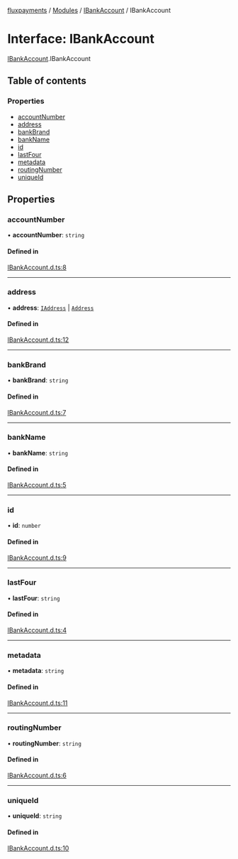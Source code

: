 [fluxpayments](../README.md) / [Modules](../modules.md) / [IBankAccount](../modules/IBankAccount.md) / IBankAccount

# Interface: IBankAccount

[IBankAccount](../modules/IBankAccount.md).IBankAccount

## Table of contents

### Properties

- [accountNumber](IBankAccount.IBankAccount.md#accountnumber)
- [address](IBankAccount.IBankAccount.md#address)
- [bankBrand](IBankAccount.IBankAccount.md#bankbrand)
- [bankName](IBankAccount.IBankAccount.md#bankname)
- [id](IBankAccount.IBankAccount.md#id)
- [lastFour](IBankAccount.IBankAccount.md#lastfour)
- [metadata](IBankAccount.IBankAccount.md#metadata)
- [routingNumber](IBankAccount.IBankAccount.md#routingnumber)
- [uniqueId](IBankAccount.IBankAccount.md#uniqueid)

## Properties

### accountNumber

• **accountNumber**: `string`

#### Defined in

[IBankAccount.d.ts:8](https://github.com/fluxpayments1/fluxpayments_api_ts/blob/966dc2437d778284284d9fc3c5de89b91daa10ba/src/types/flux_types/IBankAccount.d.ts#L8)

___

### address

• **address**: [`IAddress`](IAddress.IAddress.md) \| [`Address`](../classes/Address.Address.md)

#### Defined in

[IBankAccount.d.ts:12](https://github.com/fluxpayments1/fluxpayments_api_ts/blob/966dc2437d778284284d9fc3c5de89b91daa10ba/src/types/flux_types/IBankAccount.d.ts#L12)

___

### bankBrand

• **bankBrand**: `string`

#### Defined in

[IBankAccount.d.ts:7](https://github.com/fluxpayments1/fluxpayments_api_ts/blob/966dc2437d778284284d9fc3c5de89b91daa10ba/src/types/flux_types/IBankAccount.d.ts#L7)

___

### bankName

• **bankName**: `string`

#### Defined in

[IBankAccount.d.ts:5](https://github.com/fluxpayments1/fluxpayments_api_ts/blob/966dc2437d778284284d9fc3c5de89b91daa10ba/src/types/flux_types/IBankAccount.d.ts#L5)

___

### id

• **id**: `number`

#### Defined in

[IBankAccount.d.ts:9](https://github.com/fluxpayments1/fluxpayments_api_ts/blob/966dc2437d778284284d9fc3c5de89b91daa10ba/src/types/flux_types/IBankAccount.d.ts#L9)

___

### lastFour

• **lastFour**: `string`

#### Defined in

[IBankAccount.d.ts:4](https://github.com/fluxpayments1/fluxpayments_api_ts/blob/966dc2437d778284284d9fc3c5de89b91daa10ba/src/types/flux_types/IBankAccount.d.ts#L4)

___

### metadata

• **metadata**: `string`

#### Defined in

[IBankAccount.d.ts:11](https://github.com/fluxpayments1/fluxpayments_api_ts/blob/966dc2437d778284284d9fc3c5de89b91daa10ba/src/types/flux_types/IBankAccount.d.ts#L11)

___

### routingNumber

• **routingNumber**: `string`

#### Defined in

[IBankAccount.d.ts:6](https://github.com/fluxpayments1/fluxpayments_api_ts/blob/966dc2437d778284284d9fc3c5de89b91daa10ba/src/types/flux_types/IBankAccount.d.ts#L6)

___

### uniqueId

• **uniqueId**: `string`

#### Defined in

[IBankAccount.d.ts:10](https://github.com/fluxpayments1/fluxpayments_api_ts/blob/966dc2437d778284284d9fc3c5de89b91daa10ba/src/types/flux_types/IBankAccount.d.ts#L10)

